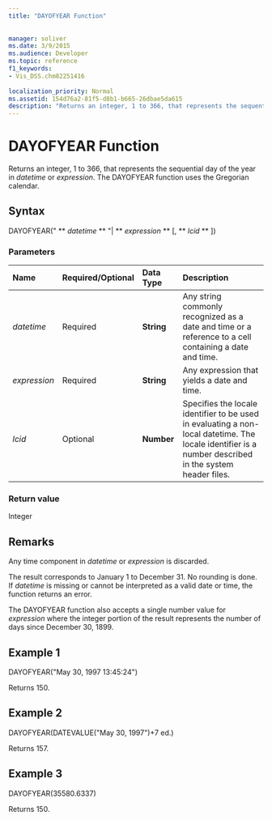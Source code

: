 ```yaml
---
title: "DAYOFYEAR Function"
 
 
manager: soliver
ms.date: 3/9/2015
ms.audience: Developer
ms.topic: reference
f1_keywords:
- Vis_DSS.chm82251416
 
localization_priority: Normal
ms.assetid: 154d76a2-81f5-d8b1-b665-26dbae5da615
description: "Returns an integer, 1 to 366, that represents the sequential day of the year in datetime or expression. The DAYOFYEAR function uses the Gregorian calendar."
---
```


# DAYOFYEAR Function

Returns an integer, 1 to 366, that represents the sequential day of the year in  _datetime_ or  _expression_. The DAYOFYEAR function uses the Gregorian calendar.
  
## Syntax

DAYOFYEAR(" ** *datetime* ** "| ** *expression* ** [, ** *lcid* ** ]) 
  
### Parameters

|**Name**|**Required/Optional**|**Data Type**|**Description**|
|:-----|:-----|:-----|:-----|
| _datetime_ <br/> |Required  <br/> |**String** <br/> |Any string commonly recognized as a date and time or a reference to a cell containing a date and time.  <br/> |
| _expression_ <br/> |Required  <br/> |**String** <br/> |Any expression that yields a date and time.  <br/> |
| _lcid_ <br/> |Optional  <br/> |**Number** <br/> |Specifies the locale identifier to be used in evaluating a non-local datetime. The locale identifier is a number described in the system header files.  <br/> |
   
### Return value

Integer
  
## Remarks

Any time component in  _datetime_ or  _expression_ is discarded. 
  
The result corresponds to January 1 to December 31. No rounding is done. If  _datetime_ is missing or cannot be interpreted as a valid date or time, the function returns an error. 
  
The DAYOFYEAR function also accepts a single number value for  _expression_ where the integer portion of the result represents the number of days since December 30, 1899. 
  
## Example 1

DAYOFYEAR("May 30, 1997 13:45:24")
  
Returns 150.
  
## Example 2

DAYOFYEAR(DATEVALUE("May 30, 1997")+7 ed.)
  
Returns 157.
  
## Example 3

DAYOFYEAR(35580.6337)
  
Returns 150.
  

